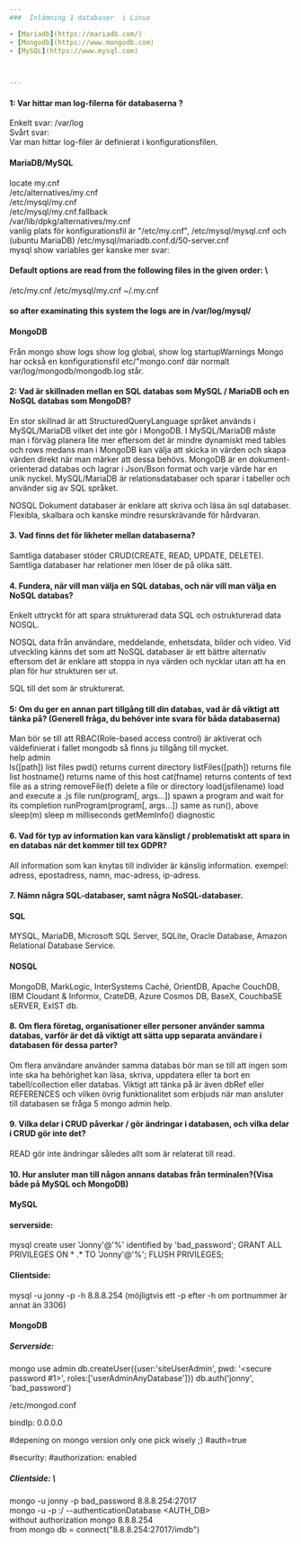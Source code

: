 ```yaml
---
###  Inlämning 1 databaser  i Linux

- [Mariadb](https://mariadb.com/)
- [Mongodb](https://www.mongodb.com)
- [MySQL](https://www.mysql.com) 



---
```



#### 1: Var hittar man log-filerna för databaserna ?
Enkelt svar: /var/log \
Svårt svar: \
Var man hittar log-filer är definierat i konfigurationsfilen. 
#### MariaDB/MySQL
locate my.cnf \
/etc/alternatives/my.cnf \
/etc/mysql/my.cnf \
/etc/mysql/my.cnf.fallback \
/var/lib/dpkg/alternatives/my.cnf\
vanlig plats för konfigurationsfil är "/etc/my.cnf", /etc/mysql/mysql.cnf och (ubuntu MariaDB) /etc/mysql/mariadb.conf.d/50-server.cnf \
mysql show variables ger kanske mer svar: 
#### Default options are read from the following files in the given order: \
/etc/my.cnf /etc/mysql/my.cnf ~/.my.cnf 

#### so after examinating this system the logs are in /var/log/mysql/

#### MongoDB
Från mongo show logs show log global, show log startupWarnings
Mongo har också en konfigurationsfil etc/"mongo.conf där normalt var/log/mongodb/mongodb.log står.

#### 2: Vad är skillnaden mellan en SQL databas som MySQL / MariaDB och en NoSQL databas som MongoDB?
En stor skillnad är att StructuredQueryLanguage språket används i MySQL/MariaDB vilket det inte gör i MongoDB.
I MySQL/MariaDB måste man i förväg planera lite mer eftersom det är mindre dynamiskt med tables och rows medans man i MongoDB kan välja att skicka in värden och skapa värden direkt när man märker att dessa behövs.
MongoDB är en dokument-orienterad databas och lagrar i Json/Bson format och varje värde har en unik nyckel. 
MySQL/MariaDB är relationsdatabaser och sparar i tabeller och använder sig av SQL språket.

NOSQL 
Dokument databaser är enklare att skriva och läsa än sql databaser.
Flexibla, skalbara och kanske mindre resurskrävande för hårdvaran.

#### 3. Vad finns det för likheter mellan databaserna?

Samtliga databaser stöder CRUD(CREATE, READ, UPDATE, DELETE).
Samtliga databaser har relationer men löser de på olika sätt.

#### 4. Fundera, när vill man välja en SQL databas, och när vill man välja en NoSQL databas?
Enkelt uttryckt för att spara strukturerad data SQL och ostrukturerad data NOSQL.

NOSQL data från användare, meddelande, enhetsdata, bilder och video.
Vid utveckling känns det som att NoSQL databaser är ett bättre alternativ eftersom det är enklare att stoppa in nya värden och nycklar utan att ha en plan för hur strukturen ser ut.

SQL till det som är strukturerat.

#### 5: Om du ger en annan part tillgång till din databas, vad är då viktigt att tänka på? (Generell fråga, du behöver inte svara för båda databaserna)
Man bör se till att RBAC(Role-based access control) är aktiverat och väldefinierat i fallet mongodb så finns ju tillgång till mycket. \
help admin \
	ls([path])                      list files
	pwd()                           returns current directory
	listFiles([path])               returns file list
	hostname()                      returns name of this host
	cat(fname)                      returns contents of text file as a string
	removeFile(f)                   delete a file or directory
	load(jsfilename)                load and execute a .js file
	run(program[, args...])         spawn a program and wait for its completion
	runProgram(program[, args...])  same as run(), above
	sleep(m)                        sleep m milliseconds
	getMemInfo()                    diagnostic


#### 6. Vad för typ av information kan vara känsligt / problematiskt att spara in en databas när det kommer till tex GDPR? 
All information som kan knytas till individer är känslig information.
exempel: adress, epostadress, namn, mac-adress, ip-adress. 

#### 7. Nämn några SQL-databaser, samt några NoSQL-databaser. 
#### SQL
MYSQL, MariaDB, Microsoft SQL Server, SQLite, Oracle Database, Amazon Relational Database Service.
#### NOSQL
MongoDB, MarkLogic, InterSystems Caché, OrientDB, Apache CouchDB, IBM Cloudant & Informix, CrateDB, Azure Cosmos DB, BaseX, CouchbaSE sERVER, ExIST db. 
#### 8. Om flera företag, organisationer eller personer använder samma databas, varför är det då viktigt att sätta upp separata användare i databasen för dessa parter? 
Om flera användare använder samma databas bör man se till att ingen som inte ska ha behörighet kan läsa, skriva, uppdatera eller ta bort en tabell/collection eller databas. Viktigt att tänka på är även dbRef eller REFERENCES och vilken övrig funktionalitet som erbjuds när man ansluter till databasen se fråga 5 mongo admin help.

#### 9. Vilka delar i CRUD påverkar / gör ändringar i databasen, och vilka delar i CRUD gör inte det?
READ gör inte ändringar således allt som är relaterat till read.  

#### 10. Hur ansluter man till någon annans databas från terminalen?(Visa både på MySQL och MongoDB)
#### MySQL
#### serverside:
mysql 
create user 'Jonny'@'%' identified by 'bad_password';
GRANT ALL PRIVILEGES ON * .* TO 'Jonny'@'%';
FLUSH PRIVILEGES;

#### Clientside:
mysql -u jonny -p -h 8.8.8.254 (möjligtvis ett -p efter -h om portnummer är annat än 3306)

#### MongoDB

##### Serverside:
mongo
use admin
db.createUser({user:'siteUserAdmin', pwd: '<secure password #1>', roles:['userAdminAnyDatabase']})
db.auth('jonny', 'bad_password')

/etc/mongod.conf

bindIp: 0.0.0.0

#depening on mongo version only one pick wisely ;)
#auth=true 

#security:
#authorization: enabled

##### Clientside: \
mongo -u jonny -p bad_password 8.8.8.254:27017 \
mongo -u <USER> -p <PASSWORD> <HOST>:<PORT>/<DB> --authenticationDatabase <AUTH_DB> \
without authorization mongo 8.8.8.254  
from mongo db = connect("8.8.8.254:27017/imdb")





